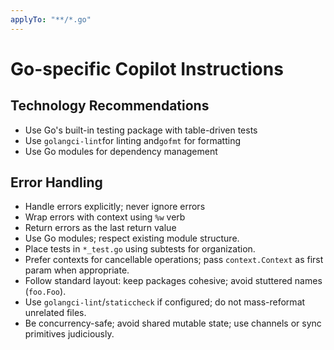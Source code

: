 ```yaml
---
applyTo: "**/*.go"
---
```


# Go-specific Copilot Instructions

## Technology Recommendations

- Use Go's built-in testing package with table-driven tests
- Use `golangci-lint`for linting and`gofmt` for formatting
- Use Go modules for dependency management

## Error Handling

- Handle errors explicitly; never ignore errors
- Wrap errors with context using `%w` verb
- Return errors as the last return value
- Use Go modules; respect existing module structure.
- Place tests in `*_test.go` using subtests for organization.
- Prefer contexts for cancellable operations; pass `context.Context` as first param when appropriate.
- Follow standard layout: keep packages cohesive; avoid stuttered names (`foo.Foo`).
- Use `golangci-lint`/`staticcheck` if configured; do not mass-reformat unrelated files.
- Be concurrency-safe; avoid shared mutable state; use channels or sync primitives judiciously.
